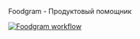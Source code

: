 Foodgram - Продуктовый помощник

[![Foodgram workflow](https://github.com/solydus/foodgram-project-react/actions/workflows/foodgram_workflow.yml/badge.svg)](https://github.com/solydus/foodgram-project-react/actions/workflows/foodgram_workflow.yml)
